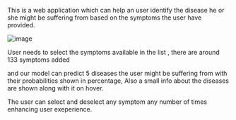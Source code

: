 This is a web application which can help an user identify the disease he or she might be suffering from based on the symptoms the user have provided.

![image](https://github.com/Aakash-777/Diseafy/assets/108759537/cb6b93b8-8e01-4ed7-b68b-0cce361d8fd1)

User needs to select the symptoms available in the list , there are around 133 symptoms added

and our model can predict 5 diseases the user might be suffering from with their probabilities shown in percentage,
Also a small info about the diseases are shown along with it on hover.

The user can select and deselect any symptom any number of times enhancing user exeperience.
